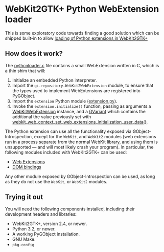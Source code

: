 WebKit2GTK+ Python WebExtension loader
======================================

This is some exploratory code towards finding a good solution which can be
shipped built-in to allow
[loading of Python extensions in WebKit2GTK+](https://bugs.webkit.org/show_bug.cgi?id=140745)


How does it work?
-----------------

The [pythonloader.c](pythonloader.c) file contains a small WebExtension
written in C, which is a thin shim that will:

1. Initialize an embedded Python interpreter.
2. Import the `gi.repository.WebKit2WebExtension` module, to ensure that the
   types used to implement WebExtensions are registered into PyGObject.
3. Import the `extension` Python module ([extension.py](extension.py)).
4. Invoke the `extension.initialize()` function, passing as arguments a
   [WebKitWebExtension](http://webkitgtk.org/reference/webkit2gtk/stable/WebKitWebExtension.html)
   instance, and a
   [GVariant](https://developer.gnome.org/glib/stable/glib-GVariant.html)
   which contains the additional the value previously set with
   [webkit_web_context_set_web_extensions_initialization_user_data()](http://webkitgtk.org/reference/webkit2gtk/stable/WebKitWebContext.html#webkit-web-context-set-web-extensions-initialization-user-data).

The Python extension can use all the functionality exposed via
GObject-Introspection, except for the `WebKit`, and `WebKit2` modules (web
extensions run in a process separate from the normal WebKit library, and using
them is unsupported — and will most likely crash your program). In particular,
the following modules included with WebKit2GTK+ can be used:

* [Web Extensions](http://webkitgtk.org/reference/webkit2gtk/stable/ch02.html)
* [DOM bindings](http://webkitgtk.org/reference/webkitdomgtk/stable/index.html)

Any other module exposed by GObject-Introspection can be used, as long as they
do not use the `WebKit`, or `WebKit2` modules.


Trying it out
-------------

You will need the following components installed, including their development
headers and libraries:

* WebKit2GTK+, version 2.4, or newer.
* Python 3.2, or newer.
* A working PyGObject installation.
* GNU Make.
* `pkg-config`


